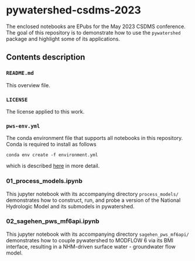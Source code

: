# pywatershed-csdms-2023

The enclosed notebooks are EPubs for the May 2023 CSDMS conference. 
The goal of this repository is to demonstrate how to use the `pywatershed` package and highlight some of its applications.

## Contents description

### `README.md`
This overview file.

### `LICENSE`
The license applied to this work.

### `pws-env.yml`
The conda environment file that supports all notebooks in this repository. Conda is required to install as follows 
```
conda env create -f environment.yml
```
which is described [here](https://conda.io/projects/conda/en/latest/user-guide/tasks/manage-environments.html#creating-an-environment-from-an-environment-yml-file) in more detail.

### 01_process_models.ipynb                                  
This jupyter notebook with its accompanying directory `process_models/` demonstrates how to construct, run, and probe a version of the National Hydrologic Model and its submodels in pywatershed.

### 02_sagehen_pws_mf6api.ipynb
This jupyter notebook with its accompanying directory `sagehen_pws_mf6api/` demonstrates how to couple pywatershed to MODFLOW 6 via its BMI interface, resulting in a NHM-driven surface water - groundwater flow model.
